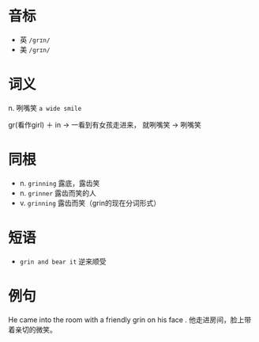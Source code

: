 # 音标

- 英 `/grɪn/`
- 美 `/ɡrɪn/`

# 词义

n. 咧嘴笑
`a wide smile`



gr(看作girl) ＋ in → 一看到有女孩走进来， 就咧嘴笑 → 咧嘴笑

# 同根

- n. `grinning` 露底，露齿笑
- n. `grinner` 露齿而笑的人
- v. `grinning` 露齿而笑（grin的现在分词形式）

# 短语

- `grin and bear it` 逆来顺受

# 例句

He came into the room with a friendly grin on his face .
他走进房间，脸上带着亲切的微笑。


